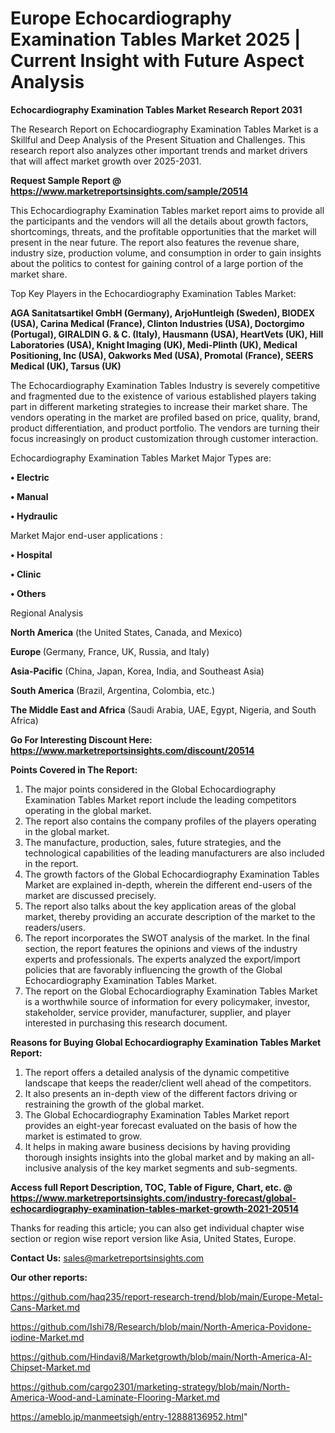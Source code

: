 # Europe Echocardiography Examination Tables Market 2025 | Current Insight with Future Aspect Analysis

<strong>Echocardiography Examination Tables Market Research Report 2031</strong>

The Research Report on Echocardiography Examination Tables Market is a Skillful and Deep Analysis of the Present Situation and Challenges. This research report also analyzes other important trends and market drivers that will affect market growth over 2025-2031.

<strong>Request Sample Report @ <a href=https://www.marketreportsinsights.com/sample/20514>https://www.marketreportsinsights.com/sample/20514</a></strong>

This Echocardiography Examination Tables market report aims to provide all the participants and the vendors will all the details about growth factors, shortcomings, threats, and the profitable opportunities that the market will present in the near future. The report also features the revenue share, industry size, production volume, and consumption in order to gain insights about the politics to contest for gaining control of a large portion of the market share.

Top Key Players in the Echocardiography Examination Tables Market:

<strong>AGA Sanitatsartikel GmbH (Germany), ArjoHuntleigh (Sweden), BIODEX (USA), Carina Medical (France), Clinton Industries (USA), Doctorgimo (Portugal), GIRALDIN G. & C. (Italy), Hausmann (USA), HeartVets (UK), Hill Laboratories (USA), Knight Imaging (UK), Medi-Plinth (UK), Medical Positioning, Inc (USA), Oakworks Med (USA), Promotal (France), SEERS Medical (UK), Tarsus (UK)</strong>

The Echocardiography Examination Tables Industry is severely competitive and fragmented due to the existence of various established players taking part in different marketing strategies to increase their market share. The vendors operating in the market are profiled based on price, quality, brand, product differentiation, and product portfolio. The vendors are turning their focus increasingly on product customization through customer interaction.

Echocardiography Examination Tables Market Major Types are:

<strong>• Electric

• Manual

• Hydraulic</strong>

Market Major end-user applications :

<strong>• Hospital

• Clinic

• Others</strong>

Regional Analysis

</u><strong><b>North America</b></strong> (the United States, Canada, and Mexico)

<strong><b>Europe </b></strong>(Germany, France, UK, Russia, and Italy)

<strong><b>Asia-Pacific</b></strong> (China, Japan, Korea, India, and Southeast Asia)

<strong><b>South America</b></strong> (Brazil, Argentina, Colombia, etc.)

<strong><b>The Middle East and Africa</b></strong> (Saudi Arabia, UAE, Egypt, Nigeria, and South Africa)

<strong>Go For Interesting Discount Here: <a href=https://www.marketreportsinsights.com/discount/20514>https://www.marketreportsinsights.com/discount/20514</a></strong>

<strong>Points Covered in The Report:</strong>
<ol>
  <li>The major points considered in the Global Echocardiography Examination Tables Market report include the leading competitors operating in the global market.</li>
  <li>The report also contains the company profiles of the players operating in the global market.</li>
  <li>The manufacture, production, sales, future strategies, and the technological capabilities of the leading manufacturers are also included in the report.</li>
  <li>The growth factors of the Global Echocardiography Examination Tables Market are explained in-depth, wherein the different end-users of the market are discussed precisely.</li>
  <li>The report also talks about the key application areas of the global market, thereby providing an accurate description of the market to the readers/users.</li>
  <li>The report incorporates the SWOT analysis of the market. In the final section, the report features the opinions and views of the industry experts and professionals. The experts analyzed the export/import policies that are favorably influencing the growth of the Global Echocardiography Examination Tables Market.</li>
  <li>The report on the Global Echocardiography Examination Tables Market is a worthwhile source of information for every policymaker, investor, stakeholder, service provider, manufacturer, supplier, and player interested in purchasing this research document.</li>
</ol>
<strong>Reasons for Buying Global Echocardiography Examination Tables Market Report:</strong>

<ol>
  <li>The report offers a detailed analysis of the dynamic competitive landscape that keeps the reader/client well ahead of the competitors.</li>
  <li>It also presents an in-depth view of the different factors driving or restraining the growth of the global market.</li>
  <li>The Global Echocardiography Examination Tables Market report provides an eight-year forecast evaluated on the basis of how the market is estimated to grow.</li>
  <li>It helps in making aware business decisions by having providing thorough insights insights into the global market and by making an all-inclusive analysis of the key market segments and sub-segments.</li>
</ol>
<strong>Access full Report Description, TOC, Table of Figure, Chart, etc. @ <a href=https://www.marketreportsinsights.com/industry-forecast/global-echocardiography-examination-tables-market-growth-2021-20514>https://www.marketreportsinsights.com/industry-forecast/global-echocardiography-examination-tables-market-growth-2021-20514</a></strong>


Thanks for reading this article; you can also get individual chapter wise section or region wise report version like Asia, United States, Europe.

<strong>Contact Us:</strong>
sales@marketreportsinsights.com

<strong>Our other reports:</strong>

<a href=https://github.com/haq235/report-research-trend/blob/main/Europe-Metal-Cans-Market.md>https://github.com/haq235/report-research-trend/blob/main/Europe-Metal-Cans-Market.md</a>

<a href=https://github.com/Ishi78/Research/blob/main/North-America-Povidone-iodine-Market.md>https://github.com/Ishi78/Research/blob/main/North-America-Povidone-iodine-Market.md</a>

<a href=https://github.com/Hindavi8/Marketgrowth/blob/main/North-America-AI-Chipset-Market.md>https://github.com/Hindavi8/Marketgrowth/blob/main/North-America-AI-Chipset-Market.md</a>

<a href=https://github.com/cargo2301/marketing-strategy/blob/main/North-America-Wood-and-Laminate-Flooring-Market.md>https://github.com/cargo2301/marketing-strategy/blob/main/North-America-Wood-and-Laminate-Flooring-Market.md</a>

<a href=https://ameblo.jp/manmeetsigh/entry-12888136952.html>https://ameblo.jp/manmeetsigh/entry-12888136952.html</a>"
